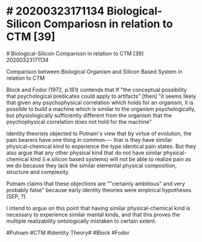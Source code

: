 # \# 20200323171134 Biological-Silicon Compariosn in relation to CTM \[39\]

\# Biological-Silicon Compariosn in relation to CTM \[39\]\
20200323171134

Comparison between Biological Organism and Silicon Based System in relation to CTM

Block and Fodor (1972, p.161) contends that If \"the conceptual possibility that psychological predicates could apply to artifacts" \[then\] "it seems likely that given any psychophysical correlation which holds for an organism, it is possible to build a machine which is similar to the organism psychologically, but physiologically sufficiently different from the organism that the psychophysical correlation does not hold for the machine"

Identity theorists objected to Putnam's view that by virtue of evolution, the pain bearers have one thing in common--- that is they have similar physical-chemical kind to experience the type identical pain states. But they also argue that any other physical kind that do not have similar physical-chemical kind (i.e.silicon based systems) will not be able to realize pain as we do because they lack the similar elemental physical composition, structure and complexity.

Putnam claims that these objections are \""certainly ambitious" and very probably false\" because early identity theories were empirical hypotheses. (SEP, ?)

I intend to argue on this point that having similar physical-chemical kind is necessary to experience similar mental kinds, and that this proves the multiple realizability ontologically mistaken to certain extent.

\#Putnam \#CTM \#Identity Theory\# \#Block \#Fodor

